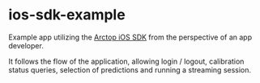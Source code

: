 # ios-sdk-example

Example app utilizing the [Arctop iOS SDK](https://github.com/arctop/iOS-SDK) from the perspective of an app developer.

It follows the flow of the application, allowing login / logout, calibration status queries, selection of predictions and running a streaming session.
